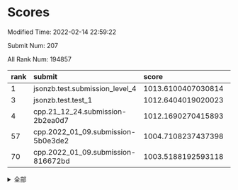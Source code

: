 # Scores

Modified Time: 2022-02-14 22:59:22

Submit Num: 207

All Rank Num: 194857

| rank |               submit               |       score        |       sigma        | pk_num |
| :--- | :--------------------------------- | :----------------- | :----------------- | :----- |
| 1    | jsonzb.test.submission_level_4     | 1013.6100407030814 | 0.840680677759254  | 3766   |
| 3    | jsonzb.test.test_1                 | 1012.6404019020023 | 0.788899112298717  | 3766   |
| 4    | cpp.21_12_24.submission-2b2ea0d7   | 1012.1690270415893 | 0.8113420332710096 | 3761   |
| 57   | cpp.2022_01_09.submission-5b0e3de2 | 1004.7108237437398 | 0.713742807846033  | 3766   |
| 70   | cpp.2022_01_09.submission-816672bd | 1003.5188192593118 | 0.7199880148278389 | 3767   |


<details>
<summary>全部</summary>

| rank |                 submit                 |       score        |       sigma        | pk_num |
| :--- | :------------------------------------- | :----------------- | :----------------- | :----- |
| 1    | jsonzb.test.submission_level_4         | 1013.6100407030814 | 0.840680677759254  | 3766   |
| 2    | gobigger.level_3.submission_level_3_27 | 1012.8730963959404 | 0.7848562146395045 | 3766   |
| 3    | jsonzb.test.test_1                     | 1012.6404019020023 | 0.788899112298717  | 3766   |
| 4    | cpp.21_12_24.submission-2b2ea0d7       | 1012.1690270415893 | 0.8113420332710096 | 3761   |
| 5    | gobigger.level_3.submission_level_3_38 | 1012.0635500520633 | 0.7911975095345719 | 3766   |
| 6    | gobigger.level_3.submission_level_3_7  | 1011.9710255147319 | 0.7810856433873917 | 3763   |
| 7    | gobigger.level_3.submission_level_3_41 | 1011.0090957166585 | 0.7710813048699725 | 3768   |
| 8    | gobigger.level_3.submission_level_3_37 | 1010.9831082468435 | 0.7547939860886964 | 3761   |
| 9    | gobigger.level_3.submission_level_3_47 | 1010.9384300126621 | 0.7543053423050725 | 3767   |
| 10   | gobigger.level_3.submission_level_3_4  | 1010.8928826592407 | 0.8026622546150366 | 3768   |
| 11   | gobigger.level_3.submission_level_3_49 | 1010.8121528119635 | 0.7797997499039535 | 3764   |
| 12   | gobigger.level_3.submission_level_3_40 | 1010.768176976771  | 0.7905954957572497 | 3767   |
| 13   | gobigger.level_3.submission_level_3_42 | 1010.7573751134702 | 0.7620983139264536 | 3768   |
| 14   | gobigger.level_3.submission_level_3_14 | 1010.6853120422627 | 0.7822152313746851 | 3768   |
| 15   | gobigger.level_3.submission_level_3_11 | 1010.5203598453321 | 0.7389031693258247 | 3764   |
| 16   | gobigger.level_3.submission_level_3_20 | 1010.4708890717648 | 0.7848990650808998 | 3768   |
| 17   | gobigger.level_3.submission_level_3_2  | 1010.460539631469  | 0.7655202261965826 | 3763   |
| 18   | gobigger.level_3.submission_level_3_22 | 1010.2601318325247 | 0.7749986718893037 | 3765   |
| 19   | gobigger.level_3.submission_level_3_48 | 1010.2205805146976 | 0.7727024335499544 | 3767   |
| 20   | gobigger.level_3.submission_level_3_23 | 1010.174651669782  | 0.7815097783118893 | 3761   |
| 21   | gobigger.level_3.submission_level_3_26 | 1010.1091400028204 | 0.7739739481137238 | 3766   |
| 22   | gobigger.level_3.submission_level_3_24 | 1010.0754055235891 | 0.763813023820412  | 3759   |
| 23   | gobigger.level_3.submission_level_3_0  | 1010.0160487634091 | 0.7679449323976018 | 3767   |
| 24   | gobigger.level_3.submission_level_3_13 | 1009.9744059730955 | 0.7519066552214199 | 3767   |
| 25   | gobigger.level_3.submission_level_3_28 | 1009.9148072922219 | 0.7504032311957491 | 3765   |
| 26   | gobigger.level_3.submission_level_3_44 | 1009.9143232710276 | 0.7561034773277249 | 3768   |
| 27   | gobigger.level_3.submission_level_3_30 | 1009.8450859966947 | 0.748228213881655  | 3769   |
| 28   | gobigger.level_3.submission_level_3_1  | 1009.7587333187371 | 0.7363690339442075 | 3761   |
| 29   | gobigger.level_3.submission_level_3_16 | 1009.7353831439733 | 0.7456852631604948 | 3767   |
| 30   | gobigger.level_3.submission_level_3_8  | 1009.7206242017875 | 0.7579901919521559 | 3764   |
| 31   | gobigger.level_3.submission_level_3_36 | 1009.7014352844042 | 0.7672191283745562 | 3766   |
| 32   | gobigger.level_3.submission_level_3_45 | 1009.6922013632751 | 0.7431258657700637 | 3770   |
| 33   | gobigger.level_3.submission_level_3_33 | 1009.4521370645573 | 0.7495057099285354 | 3765   |
| 34   | gobigger.level_3.submission_level_3_12 | 1009.4262684062659 | 0.7463977934080975 | 3767   |
| 35   | gobigger.level_3.submission_level_3_19 | 1009.3677298250823 | 0.767314728637694  | 3762   |
| 36   | gobigger.level_3.submission_level_3_46 | 1009.3469418489537 | 0.7507134395196834 | 3760   |
| 37   | gobigger.level_3.submission_level_3_6  | 1009.3394633992707 | 0.7657814365004415 | 3767   |
| 38   | gobigger.level_3.submission_level_3_5  | 1009.3179975672768 | 0.7607552398496825 | 3763   |
| 39   | gobigger.level_3.submission_level_3_25 | 1009.2348088864161 | 0.7641573618990313 | 3767   |
| 40   | gobigger.level_3.submission_level_3_34 | 1009.1948492994857 | 0.750864217738915  | 3767   |
| 41   | gobigger.level_3.submission_level_3_21 | 1009.1870395160703 | 0.7318725110470718 | 3766   |
| 42   | gobigger.level_3.submission_level_3_18 | 1009.0346478850296 | 0.7538051587497826 | 3767   |
| 43   | gobigger.level_3.submission_level_3_17 | 1009.0129505516973 | 0.757999203854876  | 3766   |
| 44   | gobigger.level_3.submission_level_3_32 | 1008.9769580343176 | 0.7302012876415155 | 3761   |
| 45   | gobigger.level_3.submission_level_3_29 | 1008.8941986761638 | 0.744187734111388  | 3766   |
| 46   | gobigger.level_3.submission_level_3_15 | 1008.8778012163078 | 0.753027676471532  | 3765   |
| 47   | gobigger.level_3.submission_level_3_35 | 1008.8641464398019 | 0.751090188957397  | 3767   |
| 48   | gobigger.level_3.submission_level_3_31 | 1008.7386605600852 | 0.7786424547401847 | 3759   |
| 49   | gobigger.level_3.submission_level_3_43 | 1008.619693444848  | 0.7201426201488327 | 3761   |
| 50   | gobigger.level_3.submission_level_3_9  | 1008.601550212028  | 0.7645731421589643 | 3766   |
| 51   | gobigger.level_3.submission_level_3_39 | 1008.5917709104716 | 0.7479101165940192 | 3767   |
| 52   | gobigger.level_3.submission_level_3_10 | 1008.4419891735396 | 0.7570152964241598 | 3764   |
| 53   | gobigger.level_3.submission_level_3_3  | 1008.2327095161901 | 0.7437126892711503 | 3765   |
| 54   | gobigger.level_1.submission_level_1_23 | 1006.0242250507948 | 0.7266959035916289 | 3764   |
| 55   | gobigger.level_1.submission_level_1_41 | 1005.0874234362776 | 0.7258365562997545 | 3763   |
| 56   | gobigger.level_1.submission_level_1_17 | 1004.8604285333314 | 0.7232364143176678 | 3766   |
| 57   | cpp.2022_01_09.submission-5b0e3de2     | 1004.7108237437398 | 0.713742807846033  | 3766   |
| 58   | gobigger.level_1.submission_level_1_21 | 1004.472707778214  | 0.7265086358241888 | 3767   |
| 59   | gobigger.level_1.submission_level_1_29 | 1004.2875856011558 | 0.7146268093036783 | 3769   |
| 60   | gobigger.level_1.submission_level_1_13 | 1004.1589370165323 | 0.7202244966031424 | 3768   |
| 61   | gobigger.level_1.submission_level_1_45 | 1004.0967923920589 | 0.7145853021736197 | 3758   |
| 62   | gobigger.level_1.submission_level_1_22 | 1004.0425545035077 | 0.7131732080529103 | 3766   |
| 63   | gobigger.level_1.submission_level_1_25 | 1003.9502463884442 | 0.717215014265385  | 3765   |
| 64   | gobigger.level_1.submission_level_1_44 | 1003.8927806001261 | 0.7235605934466329 | 3762   |
| 65   | gobigger.level_1.submission_level_1_3  | 1003.8861661023515 | 0.7196765324608068 | 3761   |
| 66   | gobigger.level_1.submission_level_1_7  | 1003.8346513652835 | 0.7099581522141685 | 3768   |
| 67   | gobigger.level_1.submission_level_1_11 | 1003.7994518683905 | 0.7115732395304353 | 3768   |
| 68   | gobigger.level_1.submission_level_1_8  | 1003.6976892175717 | 0.7233264318503113 | 3762   |
| 69   | gobigger.level_1.submission_level_1_28 | 1003.5227281822481 | 0.7092518570492127 | 3770   |
| 70   | cpp.2022_01_09.submission-816672bd     | 1003.5188192593118 | 0.7199880148278389 | 3767   |
| 71   | gobigger.level_1.submission_level_1_19 | 1003.4925141890825 | 0.7250118481603043 | 3765   |
| 72   | gobigger.level_1.submission_level_1_24 | 1003.390283511434  | 0.7144739858450423 | 3766   |
| 73   | gobigger.level_1.submission_level_1_5  | 1003.3201824592203 | 0.7092917529799756 | 3769   |
| 74   | gobigger.level_1.submission_level_1_20 | 1003.2800191032297 | 0.7138514157122183 | 3765   |
| 75   | gobigger.level_1.submission_level_1_14 | 1003.2537840447742 | 0.7269069480200759 | 3765   |
| 76   | gobigger.level_1.submission_level_1_10 | 1003.2437141228008 | 0.7154849302687868 | 3766   |
| 77   | gobigger.level_1.submission_level_1_33 | 1003.2199802174545 | 0.7299572455037616 | 3762   |
| 78   | gobigger.level_1.submission_level_1_49 | 1003.216348858531  | 0.7176898194039163 | 3771   |
| 79   | gobigger.level_1.submission_level_1_6  | 1003.2067238894879 | 0.7127493880907728 | 3763   |
| 80   | gobigger.level_1.submission_level_1_35 | 1003.1979934809423 | 0.7124146057772296 | 3767   |
| 81   | gobigger.level_1.submission_level_1_48 | 1003.1499901674728 | 0.7119991256501537 | 3769   |
| 82   | gobigger.level_1.submission_level_1_18 | 1003.1492185003658 | 0.7152722334854936 | 3760   |
| 83   | gobigger.level_1.submission_level_1_16 | 1003.1193017033548 | 0.7216977475324096 | 3768   |
| 84   | gobigger.level_1.submission_level_1_46 | 1002.9864345639728 | 0.703510761404405  | 3763   |
| 85   | gobigger.level_1.submission_level_1_12 | 1002.8536805841823 | 0.7163639240191885 | 3764   |
| 86   | gobigger.level_1.submission_level_1_26 | 1002.8499617595118 | 0.7128593102171805 | 3760   |
| 87   | gobigger.level_1.submission_level_1_27 | 1002.8102075818051 | 0.720450018761138  | 3765   |
| 88   | gobigger.level_1.submission_level_1_0  | 1002.7431801543457 | 0.7026537184737381 | 3767   |
| 89   | gobigger.level_1.submission_level_1_31 | 1002.7091899343039 | 0.7111824817986249 | 3766   |
| 90   | gobigger.level_1.submission_level_1_1  | 1002.6578906042374 | 0.7056995631580402 | 3768   |
| 91   | gobigger.level_1.submission_level_1_15 | 1002.6293318040435 | 0.7157796949572472 | 3769   |
| 92   | gobigger.level_1.submission_level_1_42 | 1002.5147658014534 | 0.7080508363517828 | 3761   |
| 93   | gobigger.level_1.submission_level_1_36 | 1002.5147189064838 | 0.7169194241568365 | 3766   |
| 94   | gobigger.level_1.submission_level_1_37 | 1002.4336873853738 | 0.7166976467873333 | 3765   |
| 95   | gobigger.level_1.submission_level_1_39 | 1002.4135181704082 | 0.720536198719375  | 3769   |
| 96   | gobigger.level_1.submission_level_1_43 | 1002.4090109279211 | 0.7016772457204331 | 3761   |
| 97   | gobigger.level_1.submission_level_1_32 | 1002.3289768950356 | 0.7169758058132872 | 3764   |
| 98   | gobigger.level_1.submission_level_1_30 | 1002.1505048914022 | 0.7078730919401396 | 3761   |
| 99   | gobigger.level_1.submission_level_1_9  | 1002.1003466741454 | 0.7059741693458942 | 3763   |
| 100  | gobigger.level_1.submission_level_1_2  | 1002.0465506279609 | 0.7017008303270075 | 3769   |
| 101  | gobigger.level_1.submission_level_1_34 | 1002.0217965182765 | 0.7155598358135542 | 3767   |
| 102  | gobigger.level_1.submission_level_1_47 | 1001.961399357586  | 0.7085088976927032 | 3765   |
| 103  | gobigger.level_1.submission_level_1_40 | 1001.6949363467294 | 0.7029628847560675 | 3769   |
| 104  | gobigger.level_1.submission_level_1_4  | 1001.497005121521  | 0.7103809862208929 | 3763   |
| 105  | gobigger.level_1.submission_level_1_38 | 1001.4148432858077 | 0.708903594345743  | 3767   |
| 106  | gobigger.random.submission_random_37   | 997.6176969897741  | 0.7059683456624604 | 3760   |
| 107  | gobigger.random.submission_random_35   | 997.2175216195286  | 0.7134862240034644 | 3765   |
| 108  | gobigger.random.submission_random_31   | 997.1370484684228  | 0.7014333027748191 | 3768   |
| 109  | gobigger.random.submission_random_13   | 997.0984700368092  | 0.711076170475813  | 3767   |
| 110  | gobigger.random.submission_random_28   | 997.0944965349928  | 0.7127936087671937 | 3764   |
| 111  | gobigger.random.submission_random_47   | 996.9378853741958  | 0.7092918503639906 | 3760   |
| 112  | gobigger.random.submission_random_8    | 996.881350726556   | 0.7083656370357423 | 3766   |
| 113  | gobigger.random.submission_random_21   | 996.7044705187965  | 0.6973352155441028 | 3766   |
| 114  | gobigger.random.submission_random_39   | 996.6887821524631  | 0.7065762268118335 | 3764   |
| 115  | gobigger.random.submission_random_11   | 996.6315745614723  | 0.7048789027551525 | 3763   |
| 116  | gobigger.random.submission_random_26   | 996.5692492456345  | 0.7190866067285654 | 3764   |
| 117  | gobigger.random.submission_random_2    | 996.5162623072961  | 0.7115310857637955 | 3766   |
| 118  | gobigger.random.submission_random_49   | 996.5017657347961  | 0.7089265587390895 | 3766   |
| 119  | gobigger.random.submission_random_14   | 996.4861356694008  | 0.7188692669510602 | 3763   |
| 120  | gobigger.random.submission_random_12   | 996.463655011539   | 0.7096242089193278 | 3766   |
| 121  | gobigger.random.submission_random_18   | 996.4622255452598  | 0.7106164377772863 | 3764   |
| 122  | gobigger.random.submission_random_1    | 996.4111078464397  | 0.70948839725484   | 3767   |
| 123  | gobigger.random.submission_random_6    | 996.1982678978015  | 0.7130674558112609 | 3771   |
| 124  | gobigger.random.submission_random_48   | 996.1559706615523  | 0.705389910507246  | 3763   |
| 125  | gobigger.random.submission_random_0    | 996.1399549354393  | 0.7192437079162624 | 3762   |
| 126  | gobigger.random.submission_random_22   | 996.0843814554061  | 0.7155191957875982 | 3766   |
| 127  | gobigger.random.submission_random_46   | 996.0114627279099  | 0.711172645307302  | 3769   |
| 128  | gobigger.random.submission_random_17   | 995.9937449138548  | 0.7149602986214957 | 3765   |
| 129  | gobigger.random.submission_random_44   | 995.988962689907   | 0.7205793293023282 | 3764   |
| 130  | gobigger.random.submission_random_45   | 995.9620010613642  | 0.7073921141985193 | 3770   |
| 131  | gobigger.random.submission_random_19   | 995.9508246359082  | 0.7025765149550882 | 3761   |
| 132  | gobigger.random.submission_random_5    | 995.9459124159966  | 0.7097960495927274 | 3764   |
| 133  | gobigger.random.submission_random_43   | 995.8950712287659  | 0.7012255001575093 | 3766   |
| 134  | gobigger.random.submission_random_15   | 995.8678006644399  | 0.7057000159048017 | 3767   |
| 135  | gobigger.random.submission_random_38   | 995.8338177549887  | 0.7060620083881997 | 3765   |
| 136  | gobigger.random.submission_random_9    | 995.8247379469094  | 0.707617062690736  | 3767   |
| 137  | gobigger.random.submission_random_10   | 995.8044644160382  | 0.7177111696014898 | 3767   |
| 138  | gobigger.random.submission_random_36   | 995.7773611882773  | 0.7053626295357758 | 3767   |
| 139  | gobigger.random.submission_random_42   | 995.7614116418359  | 0.7053413844976015 | 3764   |
| 140  | gobigger.random.submission_random_30   | 995.6904830094704  | 0.7109523843535882 | 3765   |
| 141  | gobigger.random.submission_random_20   | 995.638106956873   | 0.7114884994981943 | 3771   |
| 142  | gobigger.random.submission_random_34   | 995.612370261622   | 0.708836521025557  | 3764   |
| 143  | gobigger.random.submission_random_27   | 995.5799448517226  | 0.7170390038801402 | 3760   |
| 144  | gobigger.random.submission_random_24   | 995.5584022855937  | 0.7334566107486646 | 3763   |
| 145  | gobigger.random.submission_random_23   | 995.5161624064625  | 0.7134563457888667 | 3771   |
| 146  | gobigger.random.submission_random_4    | 995.5157810204227  | 0.703405152632995  | 3762   |
| 147  | gobigger.random.submission_random_25   | 995.5115770221834  | 0.7101332190818515 | 3768   |
| 148  | gobigger.random.submission_random_16   | 995.5047454984841  | 0.7080156645445493 | 3766   |
| 149  | gobigger.random.submission_random_33   | 995.4565314306633  | 0.706131851503125  | 3767   |
| 150  | gobigger.random.submission_random_29   | 995.4038016997664  | 0.7162974231079975 | 3763   |
| 151  | gobigger.random.submission_random_7    | 995.4032681479918  | 0.7127608575899202 | 3767   |
| 152  | gobigger.random.submission_random_3    | 995.3953558882737  | 0.7224673889424712 | 3764   |
| 153  | gobigger.random.submission_random_41   | 995.3058194283408  | 0.7024561971405086 | 3768   |
| 154  | gobigger.random.submission_random_32   | 995.2633999035048  | 0.7219749260384117 | 3766   |
| 155  | gobigger.random.submission_random_40   | 994.9089563212203  | 0.7155004954181339 | 3767   |
| 156  | gobigger.level_2.submission_level_2_1  | 994.2621248506426  | 0.7225877832200008 | 3764   |
| 157  | gobigger.level_2.submission_level_2_34 | 994.191727059376   | 0.7329913425366522 | 3761   |
| 158  | gobigger.level_2.submission_level_2_6  | 993.9214783917918  | 0.7127937838413362 | 3763   |
| 159  | gobigger.level_2.submission_level_2_8  | 993.4221033146464  | 0.729121506290896  | 3766   |
| 160  | gobigger.level_2.submission_level_2_39 | 993.3384140348871  | 0.7440270240553726 | 3768   |
| 161  | gobigger.level_2.submission_level_2_37 | 993.319061427878   | 0.7396351662903127 | 3772   |
| 162  | gobigger.level_2.submission_level_2_0  | 993.2368296968573  | 0.7357544911914703 | 3768   |
| 163  | gobigger.level_2.submission_level_2_27 | 993.2052210919163  | 0.7423817328953078 | 3764   |
| 164  | gobigger.level_2.submission_level_2_48 | 993.2039720907807  | 0.7499687620874649 | 3766   |
| 165  | gobigger.level_2.submission_level_2_29 | 993.1975435191537  | 0.7616505363532436 | 3764   |
| 166  | gobigger.level_2.submission_level_2_26 | 993.1855997253705  | 0.7327351739015947 | 3767   |
| 167  | gobigger.level_2.submission_level_2_33 | 993.1744651016893  | 0.7624486483894304 | 3760   |
| 168  | gobigger.level_2.submission_level_2_19 | 992.8175359217179  | 0.7344568486640873 | 3766   |
| 169  | gobigger.level_2.submission_level_2_15 | 992.7495454220359  | 0.7425861243837382 | 3764   |
| 170  | gobigger.level_2.submission_level_2_3  | 992.7035176722919  | 0.7253058143928061 | 3761   |
| 171  | gobigger.level_2.submission_level_2_2  | 992.6380758668112  | 0.7522385110152494 | 3769   |
| 172  | gobigger.level_2.submission_level_2_14 | 992.6235133323822  | 0.7361878175599861 | 3768   |
| 173  | gobigger.level_2.submission_level_2_46 | 992.5801799531652  | 0.7344680194934434 | 3765   |
| 174  | gobigger.level_2.submission_level_2_4  | 992.4706509177796  | 0.7470967718419262 | 3765   |
| 175  | gobigger.level_2.submission_level_2_44 | 992.4342018435366  | 0.7488536844461374 | 3766   |
| 176  | gobigger.level_2.submission_level_2_47 | 992.3862432062986  | 0.7350888603966581 | 3768   |
| 177  | gobigger.level_2.submission_level_2_9  | 992.2933315052943  | 0.7458322066360046 | 3768   |
| 178  | gobigger.level_2.submission_level_2_10 | 992.2542554892088  | 0.7455472078240027 | 3764   |
| 179  | gobigger.level_2.submission_level_2_42 | 992.2515200771916  | 0.759207427147425  | 3767   |
| 180  | gobigger.level_2.submission_level_2_23 | 992.2288203018817  | 0.7482089673487942 | 3767   |
| 181  | gobigger.level_2.submission_level_2_20 | 992.2098252036699  | 0.7537759403252855 | 3771   |
| 182  | gobigger.level_2.submission_level_2_38 | 992.1986745328179  | 0.7456060371960541 | 3764   |
| 183  | gobigger.level_2.submission_level_2_36 | 992.0266417886144  | 0.7403895767472682 | 3769   |
| 184  | gobigger.level_2.submission_level_2_49 | 992.0235040675323  | 0.7394692255665906 | 3765   |
| 185  | gobigger.level_2.submission_level_2_21 | 991.9971093840267  | 0.7338831336069812 | 3764   |
| 186  | gobigger.level_2.submission_level_2_28 | 991.9370379585225  | 0.7581926245113944 | 3770   |
| 187  | gobigger.level_2.submission_level_2_7  | 991.8729069544161  | 0.7434842137534942 | 3761   |
| 188  | gobigger.level_2.submission_level_2_11 | 991.8704660404783  | 0.7349133207871321 | 3764   |
| 189  | gobigger.level_2.submission_level_2_43 | 991.7238701756055  | 0.7392191246425492 | 3766   |
| 190  | gobigger.level_2.submission_level_2_30 | 991.6744985604339  | 0.7539380194851509 | 3768   |
| 191  | gobigger.level_2.submission_level_2_16 | 991.6381075982846  | 0.7402222945833128 | 3764   |
| 192  | gobigger.level_2.submission_level_2_5  | 991.5610887808164  | 0.7581289103684977 | 3761   |
| 193  | gobigger.level_2.submission_level_2_22 | 991.5481394094004  | 0.7357573158406779 | 3766   |
| 194  | gobigger.level_2.submission_level_2_25 | 991.3996143922438  | 0.7554213861736321 | 3768   |
| 195  | gobigger.level_2.submission_level_2_45 | 991.3844790805813  | 0.7586885382226431 | 3767   |
| 196  | gobigger.level_2.submission_level_2_18 | 991.2807389083581  | 0.7494239448307923 | 3768   |
| 197  | gobigger.level_2.submission_level_2_35 | 991.2699417599372  | 0.7619743588811692 | 3762   |
| 198  | gobigger.level_2.submission_level_2_13 | 991.1895698592404  | 0.7842219134648215 | 3763   |
| 199  | gobigger.level_2.submission_level_2_31 | 991.0248057653737  | 0.7559672457588672 | 3764   |
| 200  | gobigger.level_2.submission_level_2_32 | 990.994007008662   | 0.745332265834321  | 3766   |
| 201  | gobigger.level_2.submission_level_2_40 | 990.910093526329   | 0.7624472842168896 | 3760   |
| 202  | gobigger.level_2.submission_level_2_24 | 990.7542140378242  | 0.8081093835275549 | 3769   |
| 203  | gobigger.level_2.submission_level_2_41 | 990.6859372820371  | 0.7617679007715932 | 3764   |
| 204  | gobigger.level_2.submission_level_2_12 | 990.5449235147098  | 0.7535751155402384 | 3762   |
| 205  | gobigger.level_2.submission_level_2_17 | 989.4230800259699  | 0.7713137529972014 | 3768   |
| 206  | gobigger.none.submission_none_0        | 977.3651468382296  | 1.419948657733892  | 3770   |
| 207  | gobigger.none.submission_none_1        | 976.2632811726407  | 1.3471161021601963 | 3765   |

</details>